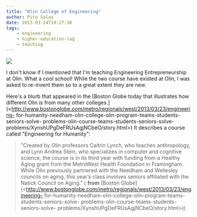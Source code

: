 ```yaml
---
title: "Olin College of Engineering"
author: Pito Salas
date: 2013-03-24T19:27:38
tags:
    - engineering
    - higher-education-tag
    - teaching
---
```




![](https://i0.wp.com/c.o0bg.com/rf/image_960w/Boston/2011-2020/2013/03/12/BostonGlobe.com/Regional/Images/21weolin_2.jpg?w=584)

I don't know if I mentioned that I'm teaching Engineering Entrepreneurship at
Olin. What a cool school! While the two course have existed at Olin, I was
asked to re-invent them so to a great extent they are new.

Here's a blurb that appeared in the [Boston Globe today that illustrates how
different Olin is from many other
colleges.](<http://www.bostonglobe.com/metro/regionals/west/2013/03/23/engineering-
for-humanity-needham-olin-college-olin-program-teams-students-seniors-solve-
problems-olin-course-teams-students-seniors-solve-
problems/XynshUPgDeFRUsAgjNCbeO/story.html>) It describes a course called
"Engineering for Humanity":

> "Created by Olin professors Caitrin Lynch, who teaches anthropology, and
> Lynn Andrea Stein, who specializes in computer and cognitive science, the
> course is in its third year with funding from a Healthy Aging grant from the
> MetroWest Health Foundation in Framingham. While Olin previously partnered
> with the Needham and Wellesley councils on aging, this year’s class involves
> seniors affiliated with the Natick Council on Aging." ( **from** [Boston
> Globe](<http://www.bostonglobe.com/metro/regionals/west/2013/03/23/engineering-
> for-humanity-needham-olin-college-olin-program-teams-students-seniors-solve-
> problems-olin-course-teams-students-seniors-solve-
> problems/XynshUPgDeFRUsAgjNCbeO/story.html>))


